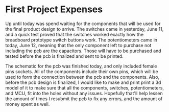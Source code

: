 # First Project Expenses

Up until today was spend waiting for the components that will be used for the final product design to arrive. The switches came in yesterday, June 11, and a quick test proved that the switches worked exactly how the breadboard prototype switch buttons work. The potentiometers came in today, June 12, meaning that the only component left to purchase not including the pcb are the capacitors. Those will have to be purchased and tested before the pcb is finalized and sent to be printed.

The schematic for the pcb was finished today, and only included female pins sockets. All of the components include their own pins, which will be used to form the connection between the pcb and the components. Also, before the pcb design is finalized, I would like to make and print print a 3d model of it to make sure that all the components, switches, potentiometers, and MCU, fit into the holes without any issues. Hopefully that'll help lessen the amount of times I resubmit the pcb to fix any errors, and the amount of money spent as well.   